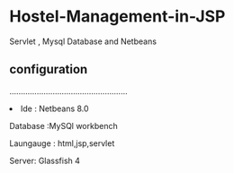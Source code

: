 # Hostel-Management-in-JSP
Servlet , Mysql Database and Netbeans

## configuration

....................................................
<li>Ide : Netbeans 8.0 </li>

Database :MySQl workbench

Laungauge : html,jsp,servlet

Server: Glassfish 4
